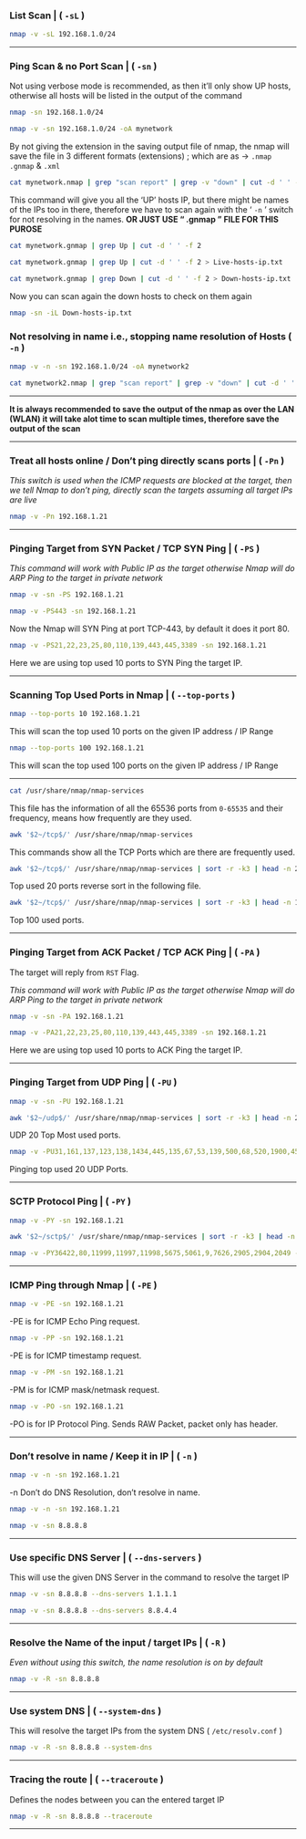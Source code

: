 ### List Scan | ( `-sL` )

```bash
nmap -v -sL 192.168.1.0/24
```

---

### Ping Scan & no Port Scan | ( `-sn` )

Not using verbose mode is recommended, as then it’ll only show UP hosts, otherwise all hosts will be listed in the output of the command

```bash
nmap -sn 192.168.1.0/24
```

```bash
nmap -v -sn 192.168.1.0/24 -oA mynetwork
```

By not giving the extension in the saving output file of nmap, the nmap will save the file in 3 different formats (extensions) ; which are as → `.nmap` `.gnmap` & `.xml` 

```bash
cat mynetwork.nmap | grep "scan report" | grep -v "down" | cut -d ' ' -f 5
```

This command will give you all the ‘UP’ hosts IP, but there might be names of the IPs too in there, therefore we have to scan again with the ‘ `-n` ’ switch for not resolving in the names.
**OR JUST USE “ .gnmap ” FILE FOR THIS PUROSE**

```bash
cat mynetwork.gnmap | grep Up | cut -d ' ' -f 2
```

```bash
cat mynetwork.gnmap | grep Up | cut -d ' ' -f 2 > Live-hosts-ip.txt
```

```bash
cat mynetwork.gnmap | grep Down | cut -d ' ' -f 2 > Down-hosts-ip.txt
```

Now you can scan again the down hosts to check on them again

```bash
nmap -sn -iL Down-hosts-ip.txt
```

### Not resolving in name i.e., stopping name resolution of Hosts ( `-n` )

```bash
nmap -v -n -sn 192.168.1.0/24 -oA mynetwork2
```

```bash
cat mynetwork2.nmap | grep "scan report" | grep -v "down" | cut -d ' ' -f 5
```

---

**It is always recommended to save the output of the nmap as over the LAN (WLAN) it will take alot time to scan multiple times, therefore save the output of the scan**

---

### Treat all hosts online / Don’t ping directly scans ports | ( `-Pn` )

*This switch is used when the ICMP requests are blocked at the target, then we tell Nmap to don’t ping, directly scan the targets assuming all target IPs are live*

```bash
nmap -v -Pn 192.168.1.21
```

---

### Pinging Target from SYN Packet / TCP SYN Ping | ( `-PS` )

*This command will work with Public IP as the target otherwise Nmap will do ARP Ping to the target in private network*

```bash
nmap -v -sn -PS 192.168.1.21
```

```bash
nmap -v -PS443 -sn 192.168.1.21
```

Now the Nmap will SYN Ping at port TCP-443, by default it does it port 80.

```bash
nmap -v -PS21,22,23,25,80,110,139,443,445,3389 -sn 192.168.1.21
```

Here we are using top used 10 ports to SYN Ping the target IP.

---

### Scanning Top Used Ports in Nmap | ( `--top-ports` )

```bash
nmap --top-ports 10 192.168.1.21
```

This will scan the top used 10 ports on the given IP address / IP Range

```bash
nmap --top-ports 100 192.168.1.21
```

This will scan the top used 100 ports on the given IP address / IP Range

---

```bash
cat /usr/share/nmap/nmap-services
```

This file has the information of all the 65536 ports from `0-65535` and their frequency, means how frequently are they used.

```bash
awk '$2~/tcp$/' /usr/share/nmap/nmap-services
```

This commands show all the TCP Ports which are there are frequently used.

```bash
awk '$2~/tcp$/' /usr/share/nmap/nmap-services | sort -r -k3 | head -n 20
```

Top used 20 ports reverse sort in the following file.

```bash
awk '$2~/tcp$/' /usr/share/nmap/nmap-services | sort -r -k3 | head -n 100 | awk -F '/tcp' '{print $1}' | awk '{print $2}' | tr '\n' ','
```

Top 100 used ports.

---

### Pinging Target from ACK Packet / TCP ACK Ping | ( `-PA` )

The target will reply from `RST` Flag.

*This command will work with Public IP as the target otherwise Nmap will do ARP Ping to the target in private network*

```bash
nmap -v -sn -PA 192.168.1.21
```

```bash
nmap -v -PA21,22,23,25,80,110,139,443,445,3389 -sn 192.168.1.21
```

Here we are using top used 10 ports to ACK Ping the target IP.

---

### Pinging Target from UDP Ping | ( `-PU` )

```bash
nmap -v -sn -PU 192.168.1.21
```

```bash
awk '$2~/udp$/' /usr/share/nmap/nmap-services | sort -r -k3 | head -n 20 | awk -F '/udp' '{print $1}' | awk '{print $2}' | tr '\n' ','
```

UDP 20 Top Most used ports.

```bash
nmap -v -PU31,161,137,123,138,1434,445,135,67,53,139,500,68,520,1900,4500,514,49152,162,63,69 -sn 192.168.1.21
```

Pinging top used 20 UDP Ports.

---

### SCTP Protocol Ping | ( `-PY` )

```bash
nmap -v -PY -sn 192.168.1.21
```

```bash
awk '$2~/sctp$/' /usr/share/nmap/nmap-services | sort -r -k3 | head -n 20 | awk -F '/sctp' '{print $1}' | awk '{print $2}' | tr '\n' ','
```

```bash
nmap -v -PY36422,80,11999,11997,11998,5675,5061,9,7626,2905,2904,2049 -sn 192.168.1.21
```

---

### ICMP Ping through Nmap | ( `-PE` )

```bash
nmap -v -PE -sn 192.168.1.21
```

-PE is for ICMP Echo Ping request.

```bash
nmap -v -PP -sn 192.168.1.21
```

-PE is for ICMP timestamp request.

```bash
nmap -v -PM -sn 192.168.1.21
```

-PM is for ICMP mask/netmask request.

```bash
nmap -v -PO -sn 192.168.1.21
```

-PO is for IP Protocol Ping. Sends RAW Packet, packet only has header.

---

### Don’t resolve in name / Keep it in IP | ( `-n` )

```bash
nmap -v -n -sn 192.168.1.21
```

-n Don’t do DNS Resolution, don’t resolve in name.

```bash
nmap -v -n -sn 192.168.1.21
```

```bash
nmap -v -sn 8.8.8.8
```

---

### Use specific DNS Server | ( `--dns-servers` )

This will use the given DNS Server in the command to resolve the target IP

```bash
nmap -v -sn 8.8.8.8 --dns-servers 1.1.1.1
```

```bash
nmap -v -sn 8.8.8.8 --dns-servers 8.8.4.4
```

---

### Resolve the Name of the input / target IPs | ( `-R` )

*Even without using this switch, the name resolution is on by default*

```bash
nmap -v -R -sn 8.8.8.8
```

---

### Use system DNS | ( `--system-dns` )

This will resolve the target IPs from the system DNS ( `/etc/resolv.conf` )

```bash
nmap -v -R -sn 8.8.8.8 --system-dns
```

---

### Tracing the route | ( `--traceroute` )

Defines the nodes between you can the entered target IP

```bash
nmap -v -R -sn 8.8.8.8 --traceroute
```

---
